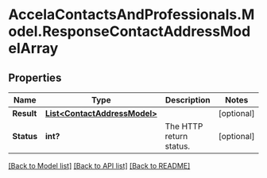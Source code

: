 # AccelaContactsAndProfessionals.Model.ResponseContactAddressModelArray
## Properties

Name | Type | Description | Notes
------------ | ------------- | ------------- | -------------
**Result** | [**List&lt;ContactAddressModel&gt;**](ContactAddressModel.md) |  | [optional] 
**Status** | **int?** | The HTTP return status. | [optional] 

[[Back to Model list]](../README.md#documentation-for-models) [[Back to API list]](../README.md#documentation-for-api-endpoints) [[Back to README]](../README.md)

